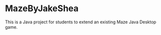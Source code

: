 # MazeByJakeShea

 This is a Java project for students to extend an existing Maze Java Desktop game.
